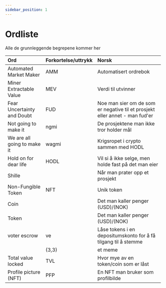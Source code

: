 ```yaml
---
sidebar_position: 1
---
```


# Ordliste

Alle de grunnleggende begrepene kommer her

| Ord                         | Forkortelse/uttrykk | Norsk |
| :-----------                | :----------- |:----------- | 
| Automated Market Maker      | AMM          | Automatisert ordrebok |
| Miner Extractable Value     | MEV          | Verdi til utvinner |
| Fear Uncertainty and Doubt  | FUD          | Noe man sier om de som er negative til et prosjekt eller annet - man fud'er |
| Not going to make it        | ngmi         | De prosjektene man ikke tror holder mål |
| We are all going to make it | wagmi        | Krigsropet i crypto sammen med HODL|
| Hold on for dear life       | HODL         | Vil si å ikke selge, men holde fast på det man eier|
| Shille                      |              | Når man prater opp et prosjekt |
| Non-Fungible Token          | NFT          | Unik token |
| Coin                        |              | Det man kaller penger (USD)/(NOK) |
| Token                       |              | Det man kaller penger (USD)/(NOK) |
| voter escrow                | ve           | Låse tokens i en depositumskonto for å få tilgang til å stemme |
|                             | (3,3)        | et meme |
| Total value locked          | TVL          | Hvor mye av en token/coin som er låst |
| Profile picture (NFT)       | PFP          | En NFT man bruker som profilbilde |